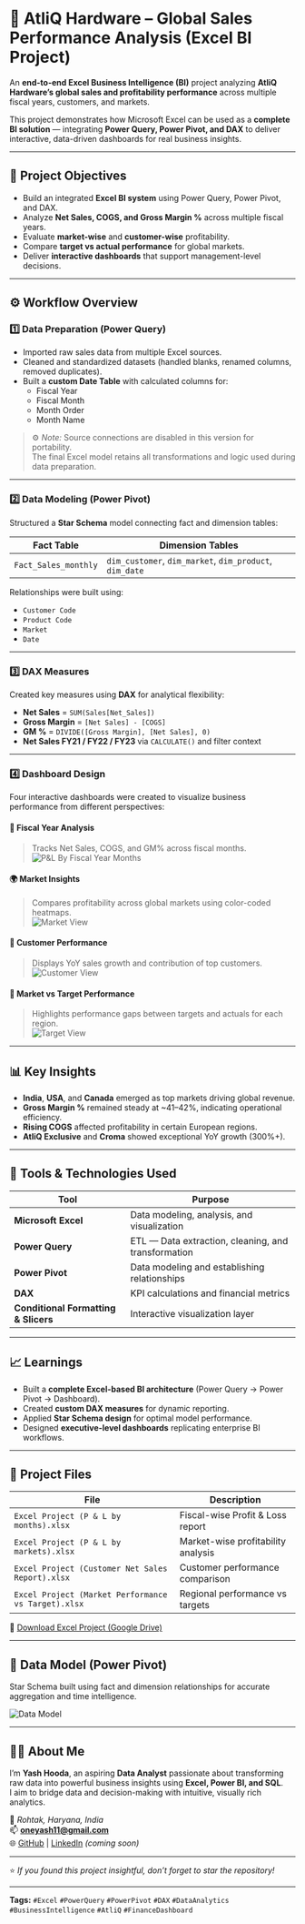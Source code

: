 # 💼 AtliQ Hardware – Global Sales Performance Analysis (Excel BI Project)

An **end-to-end Excel Business Intelligence (BI)** project analyzing **AtliQ Hardware’s global sales and profitability performance** across multiple fiscal years, customers, and markets.  

This project demonstrates how Microsoft Excel can be used as a **complete BI solution** — integrating **Power Query, Power Pivot, and DAX** to deliver interactive, data-driven dashboards for real business insights.

---

## 🎯 Project Objectives

- Build an integrated **Excel BI system** using Power Query, Power Pivot, and DAX.  
- Analyze **Net Sales, COGS, and Gross Margin %** across multiple fiscal years.  
- Evaluate **market-wise** and **customer-wise** profitability.  
- Compare **target vs actual performance** for global markets.  
- Deliver **interactive dashboards** that support management-level decisions.

---

## ⚙️ Workflow Overview

### 1️⃣ Data Preparation (Power Query)
- Imported raw sales data from multiple Excel sources.  
- Cleaned and standardized datasets (handled blanks, renamed columns, removed duplicates).  
- Built a **custom Date Table** with calculated columns for:
  - Fiscal Year  
  - Fiscal Month  
  - Month Order  
  - Month Name  

> ⚙️ *Note:* Source connections are disabled in this version for portability.  
> The final Excel model retains all transformations and logic used during data preparation.

---

### 2️⃣ Data Modeling (Power Pivot)
Structured a **Star Schema** model connecting fact and dimension tables:

| Fact Table | Dimension Tables |
|-------------|------------------|
| `Fact_Sales_monthly` | `dim_customer`, `dim_market`, `dim_product`, `dim_date` |

Relationships were built using:
- `Customer Code`  
- `Product Code`  
- `Market`  
- `Date`

---

### 3️⃣ DAX Measures
Created key measures using **DAX** for analytical flexibility:

- **Net Sales** = `SUM(Sales[Net_Sales])`  
- **Gross Margin** = `[Net Sales] - [COGS]`  
- **GM %** = `DIVIDE([Gross Margin], [Net Sales], 0)`  
- **Net Sales FY21 / FY22 / FY23** via `CALCULATE()` and filter context  

---

### 4️⃣ Dashboard Design
Four interactive dashboards were created to visualize business performance from different perspectives:

#### 📆 Fiscal Year Analysis  
> Tracks Net Sales, COGS, and GM% across fiscal months.  
![P&L By Fiscal Year Months](P&L_By_Fiscal_Months.png)

#### 🌍 Market Insights  
> Compares profitability across global markets using color-coded heatmaps.  
![Market View](P&L_By_Markets.png)

#### 👥 Customer Performance  
> Displays YoY sales growth and contribution of top customers.  
![Customer View](Customer_Performance.png)

#### 🎯 Market vs Target Performance  
> Highlights performance gaps between targets and actuals for each region.  
![Target View](Performance_VS_Target.png)

---

## 📊 Key Insights

- **India**, **USA**, and **Canada** emerged as top markets driving global revenue.  
- **Gross Margin %** remained steady at ~41–42%, indicating operational efficiency.  
- **Rising COGS** affected profitability in certain European regions.  
- **AtliQ Exclusive** and **Croma** showed exceptional YoY growth (300%+).  

---

## 🧩 Tools & Technologies Used

| Tool | Purpose |
|------|----------|
| **Microsoft Excel** | Data modeling, analysis, and visualization |
| **Power Query** | ETL — Data extraction, cleaning, and transformation |
| **Power Pivot** | Data modeling and establishing relationships |
| **DAX** | KPI calculations and financial metrics |
| **Conditional Formatting & Slicers** | Interactive visualization layer |

---

## 📈 Learnings

- Built a **complete Excel-based BI architecture** (Power Query → Power Pivot → Dashboard).  
- Created **custom DAX measures** for dynamic reporting.  
- Applied **Star Schema design** for optimal model performance.  
- Designed **executive-level dashboards** replicating enterprise BI workflows.  

---

## 📁 Project Files

| File | Description |
|------|--------------|
| `Excel Project (P & L by months).xlsx` | Fiscal-wise Profit & Loss report |
| `Excel Project (P & L by markets).xlsx` | Market-wise profitability analysis |
| `Excel Project (Customer Net Sales Report).xlsx` | Customer performance comparison |
| `Excel Project (Market Performance vs Target).xlsx` | Regional performance vs targets |

🔗 [Download Excel Project (Google Drive)](https://drive.google.com/file/d/1bzLO7r_hEFuCKO1pAWbwLHdYQxUnkVHB/view?usp=sharing)

---

## 🧠 Data Model (Power Pivot)

Star Schema built using fact and dimension relationships for accurate aggregation and time intelligence.  

![Data Model](Excel_Project_Data_Model.png)

---

## 👨‍💻 About Me

I’m **Yash Hooda**, an aspiring **Data Analyst** passionate about transforming raw data into powerful business insights using **Excel, Power BI, and SQL**.  
I aim to bridge data and decision-making with intuitive, visually rich analytics.

📍 *Rohtak, Haryana, India*  
📫 **oneyash11@gmail.com**  
🌐 [GitHub](https://github.com/11Yash1) | [LinkedIn](https://www.linkedin.com/) *(coming soon)*  

---

⭐ *If you found this project insightful, don’t forget to star the repository!*

---

**Tags:** `#Excel` `#PowerQuery` `#PowerPivot` `#DAX` `#DataAnalytics` `#BusinessIntelligence` `#AtliQ` `#FinanceDashboard`
